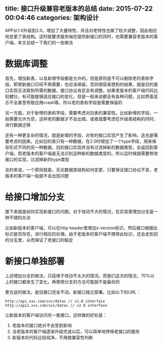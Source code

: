 title: 接口升级兼容老版本的总结
date: 2015-07-22 00:04:46
categories: 架构设计
---
APP从1.0升级到2.0，增加了大量特性，并且对老特性也做了较大调整，因此相应地变更了表结构。这时就要求服务端在提供新接口的同时，也需要兼容老版本的客户端。本文总结一下我们的一些做法
<!--more-->

# 数据库调整

首先，增加新表，以及新增字段都是允许的。但是原则是不可以删除老的表和字段，即使新接口已经不再需要，也应该保留。否则很容易想到的结果，就是旧的接口实现无法取到所需的数据，接口协议肯定会有调整。如果老版本的客户端代码比较健壮，有可能能够适应接口的变化，但是一般来说都会有各种问题，比如界面显示不全甚至导致应用crash等。所以老的表和字段是需要保留的

另一方面，对于新增的表和字段，需要考虑对旧表的兼容性。比如新增的字段，一般需要允许为空，这样老的数据才不会出错。或者就要考虑在升级表结构的同时，进行数据迁移

还有一种更复杂的情况，就是新增的字段，对老的接口实现产生了影响，这也是需要考虑的因素。比如旧的表只有一种数据，在2.0时增加了一个type字段，用来保存形式不同的另一种数据。旧的接口实现并没有过滤掉新的数据类型，会返回到客户端，而老版本的客户端是无法识别这种新的数据类型的。所以这时候就需要修改接口的实现，过滤掉新的type类型

总的来说，一个原则就是，无论数据库结构如何变更，只要保证接口协议不变，老版本的客户端一般就不会出现问题

# 给接口增加分支

接下来就是如何实现新接口的问题。对于改动不大的情况，在实现里增加分支是一种不错的办法

比如新版本的客户端，可以在http header里增加x-version标识，然后接口根据此标识是否存在，进行相应的处理。由于老版本的客户端不携带此标识，还会走到旧的分支里，从而保证了老接口的稳定

# 新接口单独部署

上述增加分支的做法，只适用于改动不太大的情况。而我们这次的情况，70%以上的接口都发生了变化，再使用分支的方法可能就不是最优的

更合适的做法，是旧接口完全不动。新接口独立部署。比如以下的URL：

```
http://api.xxx.com/svc/datas // v1.0 interface
http://api2.xxx.com/svc/datas // v2.0 interface
```

让新版本的客户端访问另一套接口。这样做的好处是：

1. 老版本的接口绝对不会受到影响
2. 当老版本的客户端逐渐升级完成以后，可以简单地停掉老接口的服务
3. 新版本的代码比较纯净，不用做兼容性判断